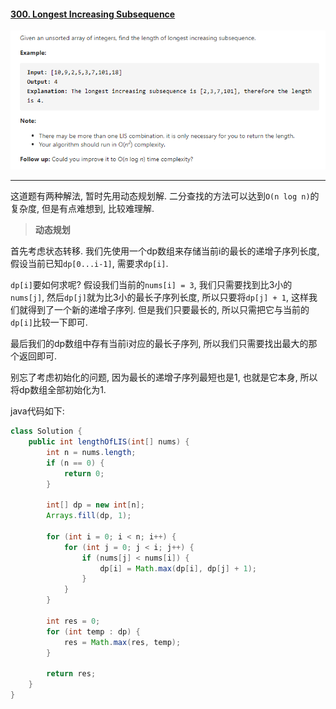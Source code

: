 #### [300. Longest Increasing Subsequence](https://leetcode-cn.com/problems/longest-increasing-subsequence/)

![image-20200929164436004](../assets/image-20200929164436004.png)

---

这道题有两种解法, 暂时先用动态规划解. 二分查找的方法可以达到`O(n log n)`的复杂度, 但是有点难想到, 比较难理解.

>**动态规划**

首先考虑状态转移. 我们先使用一个dp数组来存储当前i的最长的递增子序列长度, 假设当前已知`dp[0...i-1]`, 需要求`dp[i]`.

`dp[i]`要如何求呢? 假设我们当前的`nums[i] = 3`, 我们只需要找到比3小的`nums[j]`, 然后`dp[j]`就为比3小的最长子序列长度, 所以只要将`dp[j] + 1`, 这样我们就得到了一个新的递增子序列. 但是我们只要最长的, 所以只需把它与当前的`dp[i]`比较一下即可.

最后我们的dp数组中存有当前i对应的最长子序列, 所以我们只需要找出最大的那个返回即可.

别忘了考虑初始化的问题, 因为最长的递增子序列最短也是1, 也就是它本身, 所以将dp数组全部初始化为1.

java代码如下:

```java
class Solution {
    public int lengthOfLIS(int[] nums) {
        int n = nums.length;
        if (n == 0) {
            return 0;
        }

        int[] dp = new int[n];
        Arrays.fill(dp, 1);

        for (int i = 0; i < n; i++) {
            for (int j = 0; j < i; j++) {
                if (nums[j] < nums[i]) {
                    dp[i] = Math.max(dp[i], dp[j] + 1);
                }
            }
        }

        int res = 0;
        for (int temp : dp) {
            res = Math.max(res, temp);
        }

        return res;
    }
}
```



